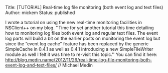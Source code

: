 Title: [TUTORIAL] Real-time log file monitoring (both event log and text files)
Author: mickem
Status: published

I wrote a tutorial on using the new real-time monitoring facilities in
NSClient++ on my blog. ''Time for yet another tutorial this time
detailing how to monitoring log files both event log and regular text
files. The event log parts will build a bit on the earlier posts on
monitoring the event log but since the “event log cache” feature has
been replaced by the generic SimpleCache in 0.4.1 as well as 0.4.1
introducing a new SimpleFileWriter module as well I felt it was time to
re-visit this topic.'' You can find it here:
​http://blog.medin.name/2012/11/26/real-time-log-file-monitoring-both-event-log-and-text-files/
// Michael Medin
